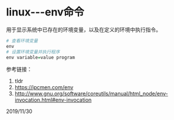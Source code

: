 # linux---env命令

用于显示系统中已存在的环境变量，以及在定义的环境中执行指令。  

```r
# 查看环境变量
env
# 设置环境变量并执行程序
env variable=value program
```

参考链接：  
1. tldr
2. https://ipcmen.com/env
3. http://www.gnu.org/software/coreutils/manual/html_node/env-invocation.html#env-invocation


2019/11/30  
